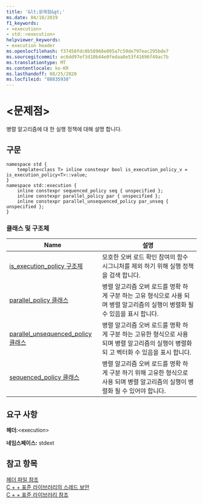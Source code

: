 ```yaml
---
title: '&lt;문제점&gt;'
ms.date: 04/18/2019
f1_keywords:
- <execution>
- std::<execution>
helpviewer_keywords:
- execution header
ms.openlocfilehash: f37458fdc0b58968e095a7c59de797eac295bde7
ms.sourcegitcommit: ec6dd97ef3d10b44e0fedaa8e53f41696f49ac7b
ms.translationtype: MT
ms.contentlocale: ko-KR
ms.lasthandoff: 08/25/2020
ms.locfileid: "88835938"
---
```

# <a name="ltexecutiongt"></a>&lt;문제점&gt;

병렬 알고리즘에 대 한 실행 정책에 대해 설명 합니다.

## <a name="syntax"></a>구문

```
namespace std {
    template<class T> inline constexpr bool is_execution_policy_v = is_execution_policy<T>::value;
}
namespace std::execution {
    inline constexpr sequenced_policy seq { unspecified };
    inline constexpr parallel_policy par { unspecified };
    inline constexpr parallel_unsequenced_policy par_unseq { unspecified };
}
```

### <a name="classes-and-structs"></a>클래스 및 구조체

|Name|설명|
|-|-|
|[is_execution_policy 구조체](is-execution-policy-struct.md)|모호한 오버 로드 확인 참여의 함수 시그니처를 제외 하기 위해 실행 정책을 검색 합니다.|
|[parallel_policy 클래스](parallel-policy-class.md)|병렬 알고리즘 오버 로드를 명확 하 게 구분 하는 고유 형식으로 사용 되며 병렬 알고리즘의 실행이 병렬화 될 수 있음을 표시 합니다.|
|[parallel_unsequenced_policy 클래스](parallel-unsequenced-policy-class.md)|병렬 알고리즘 오버 로드를 명확 하 게 구분 하는 고유한 형식으로 사용 되며 병렬 알고리즘의 실행이 병렬화 되 고 벡터화 수 있음을 표시 합니다.|
|[sequenced_policy 클래스](sequenced-policy-class.md)|병렬 알고리즘 오버 로드를 명확 하 게 구분 하기 위해 고유한 형식으로 사용 되며 병렬 알고리즘의 실행이 병렬화 될 수 있어야 합니다.|

## <a name="requirements"></a>요구 사항

**헤더:**\<execution>

**네임스페이스:** stdext

## <a name="see-also"></a>참고 항목

[헤더 파일 참조](cpp-standard-library-header-files.md)\
[C + + 표준 라이브러리의 스레드 보안](thread-safety-in-the-cpp-standard-library.md)\
[C + + 표준 라이브러리 참조](cpp-standard-library-reference.md)
